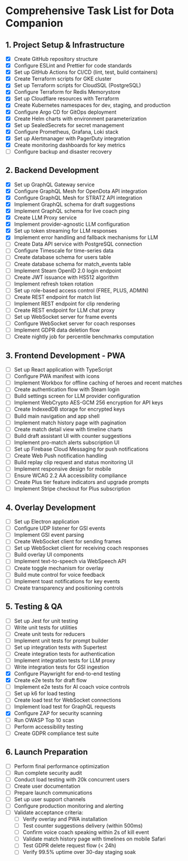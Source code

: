 # Comprehensive Task List for Dota Companion

## 1. Project Setup & Infrastructure
- [x] Create GitHub repository structure
- [x] Configure ESLint and Prettier for code standards
- [x] Set up GitHub Actions for CI/CD (lint, test, build containers)
- [x] Create Terraform scripts for GKE cluster
- [x] Set up Terraform scripts for CloudSQL (PostgreSQL)
- [x] Configure Terraform for Redis Memorystore
- [x] Set up Cloudflare resources with Terraform
- [x] Create Kubernetes namespaces for dev, staging, and production
- [x] Configure Argo CD for GitOps deployment
- [x] Create Helm charts with environment parameterization
- [x] Set up SealedSecrets for secret management
- [x] Configure Prometheus, Grafana, Loki stack
- [x] Set up Alertmanager with PagerDuty integration
- [x] Create monitoring dashboards for key metrics
- [ ] Configure backup and disaster recovery

## 2. Backend Development
- [x] Set up GraphQL Gateway service
- [x] Configure GraphQL Mesh for OpenDota API integration
- [x] Configure GraphQL Mesh for STRATZ API integration
- [x] Implement GraphQL schema for draft suggestions
- [x] Implement GraphQL schema for live coach ping
- [x] Create LLM Proxy service
- [x] Implement provider-agnostic LLM configuration
- [x] Set up token streaming for LLM responses
- [x] Implement error handling and fallback mechanisms for LLM
- [ ] Create Data API service with PostgreSQL connection
- [ ] Configure Timescale for time-series data
- [ ] Create database schema for users table
- [ ] Create database schema for match_events table
- [ ] Implement Steam OpenID 2.0 login endpoint
- [ ] Create JWT issuance with HS512 algorithm
- [ ] Implement refresh token rotation
- [ ] Set up role-based access control (FREE, PLUS, ADMIN)
- [ ] Create REST endpoint for match list
- [ ] Implement REST endpoint for clip rendering
- [ ] Create REST endpoint for LLM chat proxy
- [ ] Set up WebSocket server for frame events
- [ ] Configure WebSocket server for coach responses
- [ ] Implement GDPR data deletion flow
- [ ] Create nightly job for percentile benchmarks computation

## 3. Frontend Development - PWA
- [ ] Set up React application with TypeScript
- [ ] Configure PWA manifest with icons
- [ ] Implement Workbox for offline caching of heroes and recent matches
- [ ] Create authentication flow with Steam login
- [ ] Build settings screen for LLM provider configuration
- [ ] Implement WebCrypto AES-GCM 256 encryption for API keys
- [ ] Create IndexedDB storage for encrypted keys
- [ ] Build main navigation and app shell
- [ ] Implement match history page with pagination
- [ ] Create match detail view with timeline charts
- [ ] Build draft assistant UI with counter suggestions
- [ ] Implement pro-match alerts subscription UI
- [ ] Set up Firebase Cloud Messaging for push notifications
- [ ] Create Web Push notification handling
- [ ] Build replay clip request and status monitoring UI
- [ ] Implement responsive design for mobile
- [ ] Ensure WCAG 2.2 AA accessibility compliance
- [ ] Create Plus tier feature indicators and upgrade prompts
- [ ] Implement Stripe checkout for Plus subscription

## 4. Overlay Development
- [ ] Set up Electron application
- [ ] Configure UDP listener for GSI events
- [ ] Implement GSI event parsing
- [ ] Create WebSocket client for sending frames
- [ ] Set up WebSocket client for receiving coach responses
- [ ] Build overlay UI components
- [ ] Implement text-to-speech via WebSpeech API
- [ ] Create toggle mechanism for overlay
- [ ] Build mute control for voice feedback
- [ ] Implement toast notifications for key events
- [ ] Create transparency and positioning controls

## 5. Testing & QA
- [ ] Set up Jest for unit testing
- [ ] Write unit tests for utilities
- [ ] Create unit tests for reducers
- [ ] Implement unit tests for prompt builder
- [ ] Set up integration tests with Supertest
- [ ] Create integration tests for authentication
- [ ] Implement integration tests for LLM proxy
- [ ] Write integration tests for GSI ingestion
- [x] Configure Playwright for end-to-end testing
- [x] Create e2e tests for draft flow
- [ ] Implement e2e tests for AI coach voice controls
- [ ] Set up k6 for load testing
- [ ] Create load test for WebSocket connections
- [ ] Implement load test for GraphQL requests
- [x] Configure ZAP for security scanning
- [ ] Run OWASP Top 10 scan
- [ ] Perform accessibility testing
- [ ] Create GDPR compliance test suite

## 6. Launch Preparation
- [ ] Perform final performance optimization
- [ ] Run complete security audit
- [ ] Conduct load testing with 20k concurrent users
- [ ] Create user documentation
- [ ] Prepare launch communications
- [ ] Set up user support channels
- [ ] Configure production monitoring and alerting
- [ ] Validate acceptance criteria:
  - [ ] Verify overlay and PWA installation
  - [ ] Test counter suggestions delivery (within 500ms)
  - [ ] Confirm voice coach speaking within 2s of kill event
  - [ ] Validate match history page with timelines on mobile Safari
  - [ ] Test GDPR delete request flow (< 24h)
  - [ ] Verify 99.5% uptime over 30-day staging soak